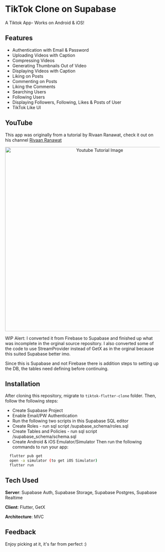 # TikTok Clone on Supabase

A Tiktok App- Works on Android & iOS!

## Features

- Authentication with Email & Password
- Uploading Videos with Caption
- Compressing Videos
- Generating Thumbnails Out of Video
- Displaying Videos with Caption
- Liking on Posts
- Commenting on Posts
- Liking the Comments
- Searching Users
- Following Users
- Displaying Followers, Following, Likes & Posts of User
- TikTok Like UI

## YouTube

This app was originally from a tutorial by Rivaan Ranawat, check it out on his channel [Rivaan Ranawat](https://youtu.be/4E4V9F3cbp4)

<p align="center">
  <img width="600" src="https://github.com/RivaanRanawat/tiktok-flutter-clone/blob/master/screenshot.png?raw=true" alt="Youtube Tutorial Image">
</p>

WIP Alert: I converted it from Firebase to Supabase and finished up what was incomplete in the orginal source repository. I also converted some of the code to use StreamProvider instead of GetX as in the orginal because this suited Supabase better imo.

Since this is Supabase and not Firebase there is addition steps to setting up the DB, the tables need defining before continuing.

## Installation

After cloning this repository, migrate to `tiktok-flutter-clone` folder. Then, follow the following steps:

- Create Supabase Project
- Enable Email/PW Authentication
- Run the following two scripts in this Supabase SQL editor
- Create Roles - run sql script /supabase_schema/roles.sql
- Create Tables and Policies - run sql script /supabase_schema/schema.sql
- Create Android & iOS Emulator/Simulator
  Then run the following commands to run your app:

```bash
  flutter pub get
  open -a simulator (to get iOS Simulator)
  flutter run
```

## Tech Used

**Server**: Supabase Auth, Supabase Storage, Supabase Postgres, Supabase Realtime

**Client**: Flutter, GetX

**Architecture**: MVC

## Feedback

Enjoy picking at it, it's far from perfect :)
